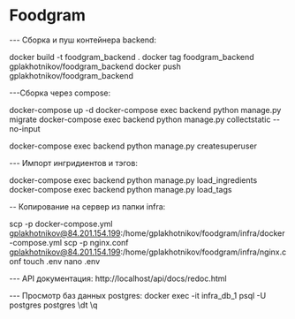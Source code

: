 # Foodgram

--- Сборка и пуш контейнера backend:

docker build -t foodgram_backend .
docker tag foodgram_backend gplakhotnikov/foodgram_backend
docker push gplakhotnikov/foodgram_backend


---Сборка через compose:

docker-compose up -d
docker-compose exec backend python manage.py migrate
docker-compose exec backend python manage.py collectstatic --no-input

docker-compose exec backend python manage.py createsuperuser


--- Импорт ингридиентов и тэгов:

docker-compose exec backend python manage.py load_ingredients
docker-compose exec backend python manage.py load_tags


--  Копирование на сервер из папки infra:

scp -p docker-compose.yml gplakhotnikov@84.201.154.199:/home/gplakhotnikov/foodgram/infra/docker-compose.yml
scp -p nginx.conf gplakhotnikov@84.201.154.199:/home/gplakhotnikov/foodgram/infra/nginx.conf
touch .env
nano .env

--- API документация:
http://localhost/api/docs/redoc.html


--- Просмотр баз данных postgres:
docker exec -it infra_db_1 psql -U postgres postgres
\dt
\q